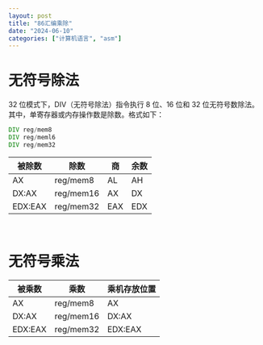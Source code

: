 ```yaml
---
layout: post
title: "86汇编乘除"
date: "2024-06-10"
categories: ["计算机语言", "asm"]
---
```


# 无符号除法

32 位模式下，DIV（无符号除法）指令执行 8 位、16 位和 32 位无符号数除法。其中，单寄存器或内存操作数是除数。格式如下：

```asm
DIV reg/mem8
DIV reg/meml6
DIV reg/mem32
```

| 被除数 | 除数 | 商 | 余数 |
| --- | --- | --- | --- |
| AX | reg/mem8 | AL | AH |
| DX:AX | reg/mem16 | AX | DX |
| EDX:EAX | reg/mem32 | EAX | EDX |

 

# 无符号乘法

| 被乘数 | 乘数 | 乘机存放位置 |
| --- | --- | --- |
| AX | reg/mem8 | AX |
| DX:AX | reg/mem16 | DX:AX |
| EDX:EAX | reg/mem32 | EDX:EAX |
